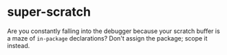 # super-scratch

Are you constantly falling into the debugger because your scratch buffer is a maze of `in-package` declarations? Don't assign the package; scope it instead.
